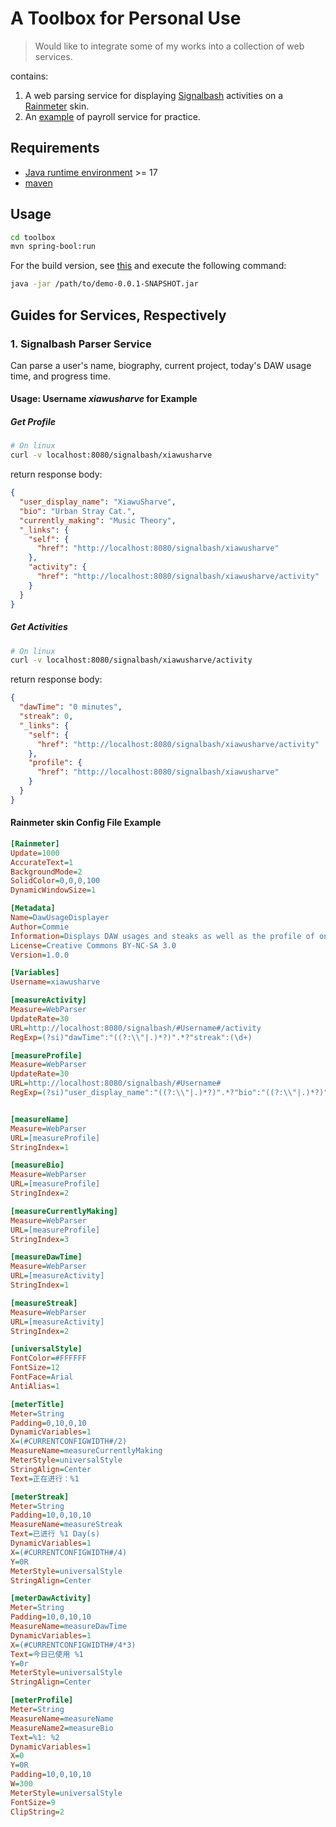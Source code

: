 # A Toolbox for Personal Use

> Would like to integrate some of my works into a collection of web services.

contains:

1. A web parsing service for displaying [Signalbash](https://signalbash.com/) activities on a [Rainmeter](https://www.rainmeter.net/) skin.
2. An [example](https://spring.io/guides/tutorials/rest) of payroll service for practice.

## Requirements

- [Java runtime environment](https://www.oracle.com/java/technologies/javase/jdk17-archive-downloads.html) >= 17
- [maven](https://maven.apache.org/)

## Usage

```bash
cd toolbox
mvn spring-bool:run
```

For the build version, see [this](https://github.com/XiaWuSharve/toolbox/releases/tag/Release) and execute the following command:
```bash
java -jar /path/to/demo-0.0.1-SNAPSHOT.jar
```

## Guides for Services, Respectively

### 1. Signalbash Parser Service
Can parse a user's name, biography, current project, today's DAW usage time, and progress time.
#### Usage: Username *xiawusharve* for Example

##### Get Profile

```bash
# On linux
curl -v localhost:8080/signalbash/xiawusharve
```
return response body:
```json
{
  "user_display_name": "XiawuSharve",
  "bio": "Urban Stray Cat.",
  "currently_making": "Music Theory",
  "_links": {
    "self": {
      "href": "http://localhost:8080/signalbash/xiawusharve"
    },
    "activity": {
      "href": "http://localhost:8080/signalbash/xiawusharve/activity"
    }
  }
}
```

##### Get Activities

```bash
# On linux
curl -v localhost:8080/signalbash/xiawusharve/activity
```
return response body:
```json
{
  "dawTime": "0 minutes",
  "streak": 0,
  "_links": {
    "self": {
      "href": "http://localhost:8080/signalbash/xiawusharve/activity"
    },
    "profile": {
      "href": "http://localhost:8080/signalbash/xiawusharve"
    }
  }
}
```

#### Rainmeter skin Config File Example

```ini
[Rainmeter]
Update=1000
AccurateText=1
BackgroundMode=2
SolidColor=0,0,0,100
DynamicWindowSize=1

[Metadata]
Name=DawUsageDisplayer
Author=Commie
Information=Displays DAW usages and steaks as well as the profile of one user.
License=Creative Commons BY-NC-SA 3.0
Version=1.0.0

[Variables]
Username=xiawusharve

[measureActivity]
Measure=WebParser
UpdateRate=30
URL=http://localhost:8080/signalbash/#Username#/activity
RegExp=(?si)"dawTime":"((?:\\"|.)*?)".*?"streak":(\d+)

[measureProfile]
Measure=WebParser
UpdateRate=30
URL=http://localhost:8080/signalbash/#Username#
RegExp=(?si)"user_display_name":"((?:\\"|.)*?)".*?"bio":"((?:\\"|.)*?)".*?"currently_making":"((?:\\"|.)*?)"


[measureName]
Measure=WebParser
URL=[measureProfile]
StringIndex=1

[measureBio]
Measure=WebParser
URL=[measureProfile]
StringIndex=2

[measureCurrentlyMaking]
Measure=WebParser
URL=[measureProfile]
StringIndex=3

[measureDawTime]
Measure=WebParser
URL=[measureActivity]
StringIndex=1

[measureStreak]
Measure=WebParser
URL=[measureActivity]
StringIndex=2

[universalStyle]
FontColor=#FFFFFF
FontSize=12
FontFace=Arial
AntiAlias=1

[meterTitle]
Meter=String
Padding=0,10,0,10
DynamicVariables=1
X=(#CURRENTCONFIGWIDTH#/2)
MeasureName=measureCurrentlyMaking
MeterStyle=universalStyle
StringAlign=Center
Text=正在进行：%1

[meterStreak]
Meter=String
Padding=10,0,10,10
MeasureName=measureStreak
Text=已进行 %1 Day(s)
DynamicVariables=1
X=(#CURRENTCONFIGWIDTH#/4)
Y=0R
MeterStyle=universalStyle
StringAlign=Center

[meterDawActivity]
Meter=String
Padding=10,0,10,10
MeasureName=measureDawTime
DynamicVariables=1
X=(#CURRENTCONFIGWIDTH#/4*3)
Text=今日已使用 %1
Y=0r
MeterStyle=universalStyle
StringAlign=Center

[meterProfile]
Meter=String
MeasureName=measureName
MeasureName2=measureBio
Text=%1: %2
DynamicVariables=1
X=0
Y=0R
Padding=10,0,10,10
W=300
MeterStyle=universalStyle
FontSize=9
ClipString=2
```
